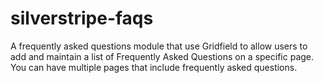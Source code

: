 silverstripe-faqs
=================

A frequently asked questions module that use Gridfield to allow users to add and maintain a list of Frequently Asked Questions on a specific page. You can have multiple pages that include frequently asked questions. 
